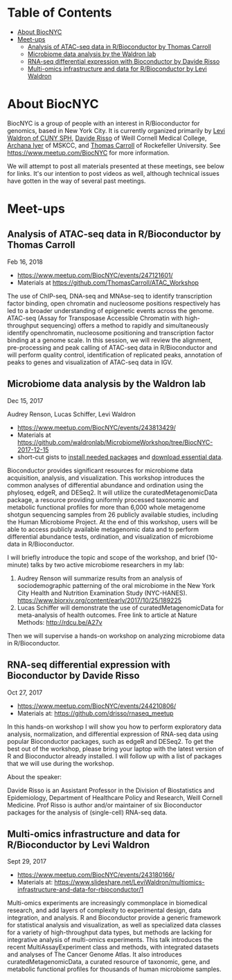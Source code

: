 Table of Contents
=================

   * [About BiocNYC](#about-biocnyc)
   * [Meet-ups](#meet-ups)
      * [Analysis of ATAC-seq data in R/Bioconductor by Thomas Carroll](#analysis-of-atac-seq-data-in-rbioconductor-by-thomas-carroll)
      * [Microbiome data analysis by the Waldron lab](#microbiome-data-analysis-by-the-waldron-lab)
      * [RNA-seq differential expression with Bioconductor by Davide Risso](#rna-seq-differential-expression-with-bioconductor-by-davide-risso)
      * [Multi-omics infrastructure and data for R/Bioconductor by Levi Waldron](#multi-omics-infrastructure-and-data-for-rbioconductor-by-levi-waldron)

# About BiocNYC

BiocNYC is a group of people with an interest in R/Bioconductor for genomics, based in New York City. It is currently organized primarily by [Levi Waldron of CUNY SPH](http://waldronlab.com), [Davide Risso](http://vivo.med.cornell.edu/display/cwid-dar2062) of Weill Cornell Medical College, [Archana Iyer](https://www.mskcc.org/research-areas/programs-centers/cancer-systems-immunology/contact-us) of MSKCC, and [Thomas Carroll](https://github.com/ThomasCarroll) of Rockefeller University. See https://www.meetup.com/BiocNYC for more information.

We will attempt to post all materials presented at these meetings, see below for links. It's our intention to post videos as well, although technical issues have gotten in the way of several past meetings.

# Meet-ups

## Analysis of ATAC-seq data in R/Bioconductor by Thomas Carroll

Feb 16, 2018

* https://www.meetup.com/BiocNYC/events/247121601/
* Materials at https://github.com/ThomasCarroll/ATAC_Workshop

The use of ChIP-seq, DNA-seq and MNAse-seq to identify transcription factor binding, open chromatin and nucleosome positions respectively has led to a broader understanding of epigenetic events across the genome. ATAC-seq (Assay for Transposase Accessible Chromatin with high-throughput sequencing) offers a method to rapidly and simultaneously identify openchromatin, nucleosome positioning and transcription factor binding at a genome scale. In this session, we will review the alignment, pre-processing and peak calling of ATAC-seq data in R/Bioconductor and will perform quality control, identification of replicated peaks, annotation of peaks to genes and visualization of ATAC-seq data in IGV.


## Microbiome data analysis by the Waldron lab

Dec 15, 2017

Audrey Renson, Lucas Schiffer, Levi Waldron

* https://www.meetup.com/BiocNYC/events/243813429/ 
* Materials at https://github.com/waldronlab/MicrobiomeWorkshop/tree/BiocNYC-2017-12-15
* short-cut gists to [install needed packages](https://gist.github.com/lwaldron/220828bae0764a80fcf3a23868bf182e) and [download essential data](https://gist.github.com/lwaldron/c1e44d0516422777e3f87d6726d45332).

Bioconductor provides significant resources for microbiome data acquisition, analysis, and visualization. This workshop introduces the common analyses of differential abundance and ordination using the phyloseq, edgeR, and DESeq2. It will utilize the curatedMetagenomicData package, a resource providing uniformly processed taxonomic and metabolic functional profiles for more than 6,000 whole metagenome shotgun sequencing samples from 26 publicly available studies, including the Human Microbiome Project. At the end of this workshop, users will be able to access publicly available metagenomic data and to perform differential abundance tests, ordination, and visualization of microbiome data in R/Bioconductor.

I will briefly introduce the topic and scope of the workshop, and brief (10-minute) talks by two active microbiome researchers in my lab:

1. Audrey Renson will summarize results from an analysis of sociodemographic patterning of the oral microbiome in the New York City Health and Nutrition Examination Study (NYC-HANES). https://www.biorxiv.org/content/early/2017/10/25/189225
2. Lucas Schiffer will demonstrate the use of curatedMetagenomicData for meta-analysis of health outcomes. Free link to article at Nature Methods: http://rdcu.be/A27v

Then we will supervise a hands-on workshop on analyzing microbiome data in R/Bioconductor. 


## RNA-seq differential expression with Bioconductor by Davide Risso

Oct 27, 2017

* https://www.meetup.com/BiocNYC/events/244210806/
* Materials at: https://github.com/drisso/rnaseq_meetup

In this hands-on workshop I will show you how to perform exploratory data analysis, normalization, and differential expression of RNA-seq data using popular Bioconductor packages, such as edgeR and DESeq2. To get the best out of the workshop, please bring your laptop with the latest version of R and Bioconductor already installed. I will follow up with a list of packages that we will use during the workshop.

About the speaker:

Davide Risso is an Assistant Professor in the Division of Biostatistics and Epidemiology, Department of Healthcare Policy and Research, Weill Cornell Medicine. Prof Risso is author and/or maintainer of six Bioconductor packages for the analysis of (single-cell) RNA-seq data.

## Multi-omics infrastructure and data for R/Bioconductor by Levi Waldron

Sept 29, 2017

* https://www.meetup.com/BiocNYC/events/243180166/
* Materials at: https://www.slideshare.net/LeviWaldron/multiomics-infrastructure-and-data-for-rbioconductor/1

Multi-omics experiments are increasingly commonplace in biomedical research, and add layers of complexity to experimental design, data integration, and analysis. R and Bioconductor provide a generic framework for statistical analysis and visualization, as well as specialized data classes for a variety of high-throughput data types, but methods are lacking for integrative analysis of multi-omics experiments. This talk introduces the recent MultiAssayExperiment class and methods, with integrated datasets and analyses of The Cancer Genome Atlas. It also introduces curatedMetagenomicData, a curated resource of taxonomic, gene, and metabolic functional profiles for thousands of human microbiome samples.

